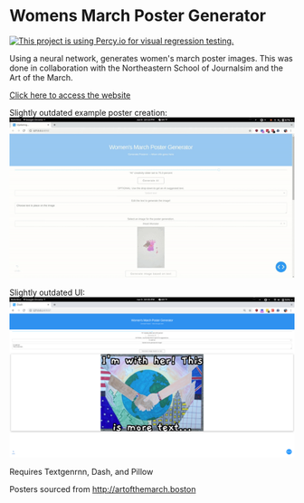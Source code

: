# Womens March Poster Generator
[![This project is using Percy.io for visual regression testing.](https://percy.io/static/images/percy-badge.svg)](https://percy.io/Nithin/WomensMarchGenerator)

Using a neural network, generates women's march poster images. This was done in collaboration with
the Northeastern School of Journalsim and the Art of the March.

[Click here to access the website](https://womens-march-poster-generator.herokuapp.com/)

Slightly outdated example poster creation:
![Alt Text](example.gif)

Slightly outdated UI:
![Alt Text](screenshot.png)

Requires Textgenrnn, Dash, and Pillow

Posters sourced from http://artofthemarch.boston